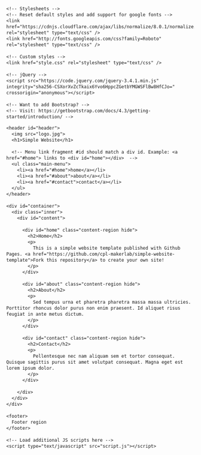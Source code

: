 <!doctype html>
<html>
  <head>
    <!-- Page setup -->
    <meta charset="utf-8">
    <title>Erdem Lab</title>
    <meta name="description" content="A brief description of your site for search engines">
    <meta name="author" content="Information about the author here">
    <meta name="viewport" content="width=device-width, initial-scale=1, maximum-scale=1, user-scalable=no"/>
    <link rel="icon" type="image/png" href="favicon.png">
  
    <!-- Stylesheets -->
    <!-- Reset default styles and add support for google fonts -->
    <link href="https://cdnjs.cloudflare.com/ajax/libs/normalize/8.0.1/normalize.min.css" rel="stylesheet" type="text/css" />
    <link href="http://fonts.googleapis.com/css?family=Roboto" rel="stylesheet" type="text/css" />
   
    <!-- Custom styles -->
    <link href="style.css" rel="stylesheet" type="text/css" />

    <!-- jQuery -->
    <script src="https://code.jquery.com/jquery-3.4.1.min.js" integrity="sha256-CSXorXvZcTkaix6Yvo6HppcZGetbYMGWSFlBw8HfCJo=" crossorigin="anonymous"></script>    

    <!-- Want to add Bootstrap? -->
    <!-- Visit: https://getbootstrap.com/docs/4.3/getting-started/introduction/ -->
    
  </head>
  
  <body>

    <header id="header">
      <img src="logo.jpg">
      <h1>Simple Website</h1>
      
      <!-- Menu link fragment #id should match a div id. Example: <a href="#home"> links to <div id="home"></div>  -->
      <ul class="main-menu">
        <li><a href="#home">home</a></li>
        <li><a href="#about">about</a></li>
        <li><a href="#contact">contact</a></li>
      </ul>                 
    </header>
   
    <div id="container">
      <div class="inner">
        <div id="content"> 
          
          <div id="home" class="content-region hide">
            <h2>Home</h2>
            <p>
              This is a simple website template published with Github Pages. <a href="https://github.com/cpl-makerlab/simple-website-template">Fork this repository</a> to create your own site!
            </p>
          </div>
          
          <div id="about" class="content-region hide">
            <h2>About</h2>
            <p>
              Sed tempus urna et pharetra pharetra massa massa ultricies. Porttitor rhoncus dolor purus non enim praesent. Id aliquet risus feugiat in ante metus dictum. 
            </p>
          </div>
          
          <div id="contact" class="content-region hide">
            <h2>Contact</h2>
            <p>
              Pellentesque nec nam aliquam sem et tortor consequat. Quisque sagittis purus sit amet volutpat consequat. Magna eget est lorem ipsum dolor. 
            </p>
          </div>
          
        </div>
      </div>
    </div>

    <footer>  
      Footer region
    </footer>
    
    <!-- Load additional JS scripts here -->
    <script type="text/javascript" src="script.js"></script>
    
  </body>
</html>
